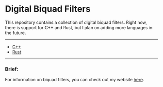 # Digital Biquad Filters

This repository contains a collection of digital biquad filters. Right now, 
there is support for C++ and Rust, but I plan on adding more languages in the
future.

---

- [C++](cpp/)
- [Rust](rust/)

---

### Brief:

For information on biquad filters, you can check out my
website [here](https://atparisi.com/html/digitalBiquadFilter.html). 